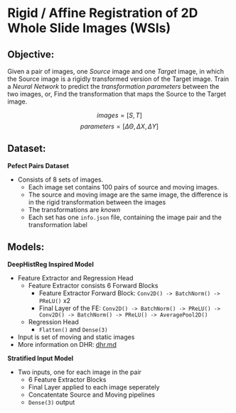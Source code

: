 # Rigid / Affine Registration of 2D Whole Slide Images (WSIs)


## Objective:

Given a pair of images, one *Source* image and one *Target* image, in which the Source image is a rigidly transformed version of the Target image. Train a *Neural Network* to predict the *transformation parameters* between the two images, or, Find the transformation that maps the Source to the Target image.

$$images = [S, T]$$
$$parameters = [\Delta\Theta, \Delta X, \Delta Y]$$


## Dataset:

**Pefect Pairs Dataset**
- Consists of 8 sets of images.
    - Each image set contains 100 pairs of source and moving images.
    - The source and moving image are the same image, the difference is in the rigid transformation between the images
    - The transformations are *known*
    - Each set has one `info.json` file, containing the image pair and the transformation label


## Models:

**DeepHistReg Inspired Model**
- Feature Extractor and Regression Head
    - Feature Extractor consists 6 Forward Blocks
        - Feature Extractor Forward Block: `Conv2D() -> BatchNorm() -> PReLU()` x2
        - Final Layer of the FE: `Conv2D() -> BatchNorm() -> PReLU() -> Conv2D() -> BatchNorm() -> PReLU() -> AveragePool2D()`
    - Regression Head
        - `Flatten()` and `Dense(3)`
- Input is set of moving and static images
- More information on DHR: [dhr.md](./docs/dhr.md)

**Stratified Input Model**
- Two inputs, one for each image in the pair
    - 6 Feature Extractor Blocks
    - Final Layer applied to each image seperately
    - Concatentate Source and Moving pipelines
    - `Dense(3)` output
